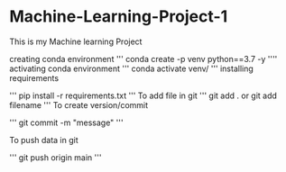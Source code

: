 # Machine-Learning-Project-1
This is my Machine learning Project 

creating conda environment 
'''
conda create -p venv python==3.7 -y
''''
activating conda environment 
'''
conda activate venv/
'''
installing requirements 

'''
pip install -r requirements.txt
'''
To add file in git
'''
git add .
or 
git add filename
'''
To create version/commit

'''
git commit -m "message"
'''

To push data in git

'''
git push origin main
'''
